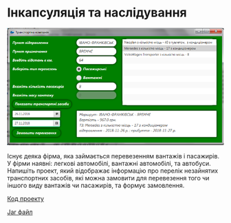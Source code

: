 # Інкапсуляція та наслідування

![Скріншот](/images/chapter09.png)

Існує деяка фірма, яка займається перевезенням вантажів і  пасажирів. У фірми наявні: легкові автомобілі, вантажні автомобілі, та автобуси. Напишіть проект, який відображає інформацію про перелік незайнятих транспортних засобів, які можна замовити для перевезення того чи іншого виду вантажів чи пасажирів, та формує замовлення.

[Код проекту](https://github.com/atmp-if/javafx/tree/project/Transport)

[Jar файл](https://github.com/atmp-if/javafx/releases/latest/download/TransportCompany.jar)
